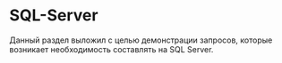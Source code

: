 # SQL-Server

 Данный раздел выложил с целью демонстрации запросов, которые возникает необходимость составлять на SQL Server.
